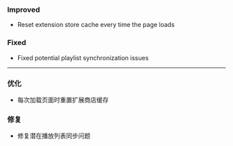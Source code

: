 ### Improved

- Reset extension store cache every time the page loads

### Fixed

- Fixed potential playlist synchronization issues

---

### 优化

- 每次加载页面时重置扩展商店缓存

### 修复

- 修复潜在播放列表同步问题
